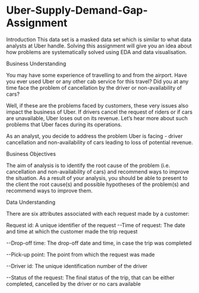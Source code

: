 # Uber-Supply-Demand-Gap-Assignment

Introduction
This data set is a masked data set which is similar to what data analysts at Uber handle. Solving this assignment will give you an idea about how problems are systematically solved using EDA and data visualisation. 

 

Business Understanding

You may have some experience of travelling to and from the airport. Have you ever used Uber or any other cab service for this travel? Did you at any time face the problem of cancellation by the driver or non-availability of cars?

 

Well, if these are the problems faced by customers, these very issues also impact the business of Uber. If drivers cancel the request of riders or if cars are unavailable, Uber loses out on its revenue. Let’s hear more about such problems that Uber faces during its operations.

As an analyst, you decide to address the problem Uber is facing - driver cancellation and non-availability of cars leading to loss of potential revenue. 

 

Business Objectives

The aim of analysis is to identify the root cause of the problem (i.e. cancellation and non-availability of cars) and recommend ways to improve the situation. As a result of your analysis, you should be able to present to the client the root cause(s) and possible hypotheses of the problem(s) and recommend ways to improve them.  

Data Understanding

There are six attributes associated with each request made by a customer:

Request id: A unique identifier of the request
--Time of request: The date and time at which the customer made the trip request

--Drop-off time: The drop-off date and time, in case the trip was completed 

--Pick-up point: The point from which the request was made

--Driver id: The unique identification number of the driver

--Status of the request: The final status of the trip, that can be either completed, cancelled by the driver or no cars available
